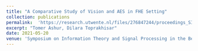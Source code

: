 ```yaml
---
title: "A Comparative Study of Vision and AES in FHE Setting"
collection: publications
permalink:  'https://research.utwente.nl/files/276847244/proceedings_SITB2021.pdf'  
excerpt: "Tomer Ashur, Dilara Toprakhisar"
date: 2021-05-20
venue: 'Symposium on Information Theory and Signal Processing in the Benelux'
---
```


